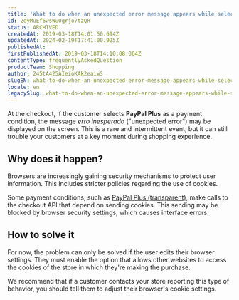 ```yaml
---
title: 'What to do when an unexpected error message appears while selecting PayPal Plus at checkout'
id: 2eyMuEf6wsWuOgrjo7tzQH
status: ARCHIVED
createdAt: 2019-03-18T14:01:50.694Z
updatedAt: 2024-02-19T17:41:00.925Z
publishedAt: 
firstPublishedAt: 2019-03-18T14:10:08.064Z
contentType: frequentlyAskedQuestion
productTeam: Shopping
author: 245tA425AIeioKAk2eaiwS
slugEN: what-to-do-when-an-unexpected-error-message-appears-while-selecting-paypal-plus-at-checkout
locale: en
legacySlug: what-to-do-when-an-unexpected-error-message-appears-while-selecting-paypal
---
```


At the checkout, if the customer selects __PayPal Plus__ as a payment condition, the message _erro inesperado_ ("unexpected error") may be displayed on the screen. This is a rare and intermittent event, but it can still trouble your customers at a key moment during shopping experience.


## Why does it happen?
Browsers are increasingly gaining security mechanisms to protect user information. This includes stricter policies regarding the use of cookies.

Some payment conditions, such as [PayPal Plus (transparent)](/en/tutorial/setting-up-paypal-plus), make calls to the checkout API that depend on sending cookies. This sending may be blocked by browser security settings, which causes interface errors.


## How to solve it
For now, the problem can only be solved if the user edits their browser settings. They must enable the option that allows other websites to access the cookies of the store in which they're making the purchase.

We recommend that if a customer contacts your store reporting this type of behavior, you should tell them to adjust their browser's cookie settings.
